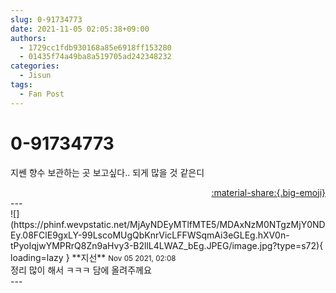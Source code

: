 ```yaml
---
slug: 0-91734773
date: 2021-11-05 02:05:38+09:00
authors:
  - 1729cc1fdb930168a85e6918ff153280
  - 01435f74a49ba8a519705ad242348232
categories:
  - Jisun
tags:
  - Fan Post
---
```


# 0-91734773

<div class="post-container" markdown="1">
<div class="content-container md-sidebar__scrollwrap" markdown="1">

지쎈 향수 보관하는 곳 보고싶다.. 되게 많을 것 같은디

</div>
</div>

<div style="text-align: right;" markdown="1">
<a href="https://weverse.io/fromis9/fanpost/0-91734773" style="text-align: right;">:material-share:{.big-emoji}</a>
</div>
---

<div class="comments-container md-sidebar__scrollwrap" markdown="1">
<div class="comment" markdown="1">
<div class='id-container' markdown="1">
![](https://phinf.wevpstatic.net/MjAyNDEyMTlfMTE5/MDAxNzM0NTgzMjY0NDEy.08FClE9gxLY-99LscoMUgQbKnrVicLFFWSqmAi3eGLEg.hXV0n-tPyoIqjwYMPRrQ8Zn9aHvy3-B2llL4LWAZ_bEg.JPEG/image.jpg?type=s72){ loading=lazy }
**<span class="artist">지선</span>** <small>Nov 05 2021, 02:08</small><br>
</div>
<div class='comment-body' markdown="1">
정리 많이 해서 ㅋㅋㅋ 담에 올려주께요
</div>
</div>
</div>
---
